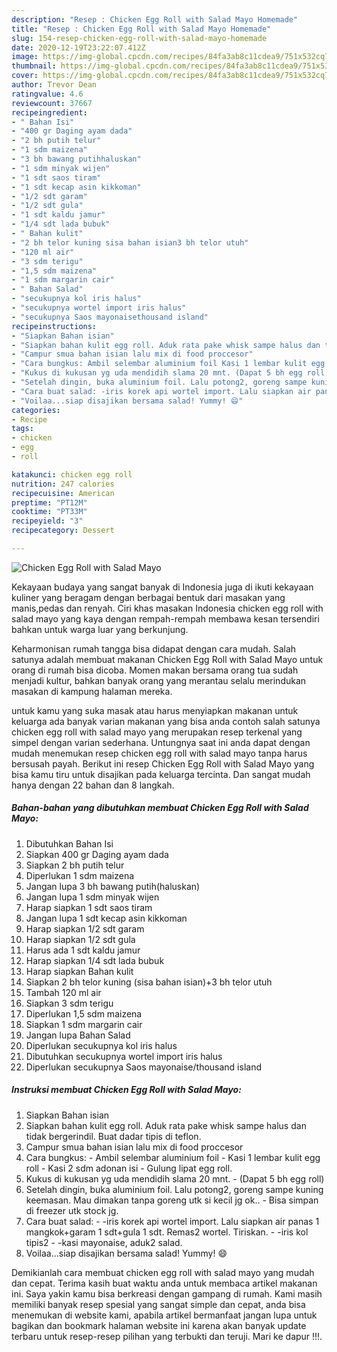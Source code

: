 ```yaml
---
description: "Resep : Chicken Egg Roll with Salad Mayo Homemade"
title: "Resep : Chicken Egg Roll with Salad Mayo Homemade"
slug: 154-resep-chicken-egg-roll-with-salad-mayo-homemade
date: 2020-12-19T23:22:07.412Z
image: https://img-global.cpcdn.com/recipes/84fa3ab8c11cdea9/751x532cq70/chicken-egg-roll-with-salad-mayo-foto-resep-utama.jpg
thumbnail: https://img-global.cpcdn.com/recipes/84fa3ab8c11cdea9/751x532cq70/chicken-egg-roll-with-salad-mayo-foto-resep-utama.jpg
cover: https://img-global.cpcdn.com/recipes/84fa3ab8c11cdea9/751x532cq70/chicken-egg-roll-with-salad-mayo-foto-resep-utama.jpg
author: Trevor Dean
ratingvalue: 4.6
reviewcount: 37667
recipeingredient:
- " Bahan Isi"
- "400 gr Daging ayam dada"
- "2 bh putih telur"
- "1 sdm maizena"
- "3 bh bawang putihhaluskan"
- "1 sdm minyak wijen"
- "1 sdt saos tiram"
- "1 sdt kecap asin kikkoman"
- "1/2 sdt garam"
- "1/2 sdt gula"
- "1 sdt kaldu jamur"
- "1/4 sdt lada bubuk"
- " Bahan kulit"
- "2 bh telor kuning sisa bahan isian3 bh telor utuh"
- "120 ml air"
- "3 sdm terigu"
- "1,5 sdm maizena"
- "1 sdm margarin cair"
- " Bahan Salad"
- "secukupnya kol iris halus"
- "secukupnya wortel import iris halus"
- "secukupnya Saos mayonaisethousand island"
recipeinstructions:
- "Siapkan Bahan isian"
- "Siapkan bahan kulit egg roll. Aduk rata pake whisk sampe halus dan tidak bergerindil. Buat dadar tipis di teflon."
- "Campur smua bahan isian lalu mix di food proccesor"
- "Cara bungkus: Ambil selembar aluminium foil Kasi 1 lembar kulit egg roll Kasi 2 sdm adonan isi Gulung lipat egg roll."
- "Kukus di kukusan yg uda mendidih slama 20 mnt. (Dapat 5 bh egg roll)"
- "Setelah dingin, buka aluminium foil. Lalu potong2, goreng sampe kuning keemasan. Mau dimakan tanpa goreng utk si kecil jg ok.. Bisa simpan di freezer utk stock jg."
- "Cara buat salad: -iris korek api wortel import. Lalu siapkan air panas 1 mangkok+garam 1 sdt+gula 1 sdt. Remas2 wortel. Tiriskan. -iris kol tipis2 -kasi mayonaise, aduk2 salad."
- "Voilaa...siap disajikan bersama salad! Yummy! 😄"
categories:
- Recipe
tags:
- chicken
- egg
- roll

katakunci: chicken egg roll 
nutrition: 247 calories
recipecuisine: American
preptime: "PT12M"
cooktime: "PT33M"
recipeyield: "3"
recipecategory: Dessert

---
```



![Chicken Egg Roll with Salad Mayo](https://img-global.cpcdn.com/recipes/84fa3ab8c11cdea9/751x532cq70/chicken-egg-roll-with-salad-mayo-foto-resep-utama.jpg)

Kekayaan budaya yang sangat banyak di Indonesia juga di ikuti kekayaan kuliner yang beragam dengan berbagai bentuk dari masakan yang manis,pedas dan renyah. Ciri khas masakan Indonesia chicken egg roll with salad mayo yang kaya dengan rempah-rempah membawa kesan tersendiri bahkan untuk warga luar yang berkunjung.


Keharmonisan rumah tangga bisa didapat dengan cara mudah. Salah satunya adalah membuat makanan Chicken Egg Roll with Salad Mayo untuk orang di rumah bisa dicoba. Momen makan bersama orang tua sudah menjadi kultur, bahkan banyak orang yang merantau selalu merindukan masakan di kampung halaman mereka.



untuk kamu yang suka masak atau harus menyiapkan makanan untuk keluarga ada banyak varian makanan yang bisa anda contoh salah satunya chicken egg roll with salad mayo yang merupakan resep terkenal yang simpel dengan varian sederhana. Untungnya saat ini anda dapat dengan mudah menemukan resep chicken egg roll with salad mayo tanpa harus bersusah payah.
Berikut ini resep Chicken Egg Roll with Salad Mayo yang bisa kamu tiru untuk disajikan pada keluarga tercinta. Dan sangat mudah hanya dengan 22 bahan dan 8 langkah.


<!--inarticleads1-->

##### Bahan-bahan yang dibutuhkan membuat Chicken Egg Roll with Salad Mayo:

1. Dibutuhkan  Bahan Isi
1. Siapkan 400 gr Daging ayam dada
1. Siapkan 2 bh putih telur
1. Diperlukan 1 sdm maizena
1. Jangan lupa 3 bh bawang putih(haluskan)
1. Jangan lupa 1 sdm minyak wijen
1. Harap siapkan 1 sdt saos tiram
1. Jangan lupa 1 sdt kecap asin kikkoman
1. Harap siapkan 1/2 sdt garam
1. Harap siapkan 1/2 sdt gula
1. Harus ada 1 sdt kaldu jamur
1. Harap siapkan 1/4 sdt lada bubuk
1. Harap siapkan  Bahan kulit
1. Siapkan 2 bh telor kuning (sisa bahan isian)+3 bh telor utuh
1. Tambah 120 ml air
1. Siapkan 3 sdm terigu
1. Diperlukan 1,5 sdm maizena
1. Siapkan 1 sdm margarin cair
1. Jangan lupa  Bahan Salad
1. Diperlukan secukupnya kol iris halus
1. Dibutuhkan secukupnya wortel import iris halus
1. Diperlukan secukupnya Saos mayonaise/thousand island




<!--inarticleads2-->

##### Instruksi membuat  Chicken Egg Roll with Salad Mayo:

1. Siapkan Bahan isian
1. Siapkan bahan kulit egg roll. Aduk rata pake whisk sampe halus dan tidak bergerindil. Buat dadar tipis di teflon.
1. Campur smua bahan isian lalu mix di food proccesor
1. Cara bungkus: - Ambil selembar aluminium foil - Kasi 1 lembar kulit egg roll - Kasi 2 sdm adonan isi - Gulung lipat egg roll.
1. Kukus di kukusan yg uda mendidih slama 20 mnt. - (Dapat 5 bh egg roll)
1. Setelah dingin, buka aluminium foil. Lalu potong2, goreng sampe kuning keemasan. Mau dimakan tanpa goreng utk si kecil jg ok.. - Bisa simpan di freezer utk stock jg.
1. Cara buat salad: - -iris korek api wortel import. Lalu siapkan air panas 1 mangkok+garam 1 sdt+gula 1 sdt. Remas2 wortel. Tiriskan. - -iris kol tipis2 - -kasi mayonaise, aduk2 salad.
1. Voilaa...siap disajikan bersama salad! Yummy! 😄




Demikianlah cara membuat chicken egg roll with salad mayo yang mudah dan cepat. Terima kasih buat waktu anda untuk membaca artikel makanan ini. Saya yakin kamu bisa berkreasi dengan gampang di rumah. Kami masih memiliki banyak resep spesial yang sangat simple dan cepat, anda bisa menemukan di website kami, apabila artikel bermanfaat jangan lupa untuk bagikan dan bookmark halaman website ini karena akan banyak update terbaru untuk resep-resep pilihan yang terbukti dan teruji. Mari ke dapur !!!. 
